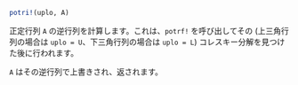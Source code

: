 ```julia
potri!(uplo, A)
```

正定行列 `A` の逆行列を計算します。これは、`potrf!` を呼び出してその (上三角行列の場合は `uplo = U`、下三角行列の場合は `uplo = L`) コレスキー分解を見つけた後に行われます。

`A` はその逆行列で上書きされ、返されます。
